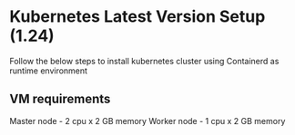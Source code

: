 # Kubernetes Latest Version Setup (1.24)
Follow the below steps to install kubernetes cluster using Containerd as runtime environment

## VM requirements
Master node - 2 cpu x 2 GB memory
Worker node - 1 cpu x 2 GB memory
